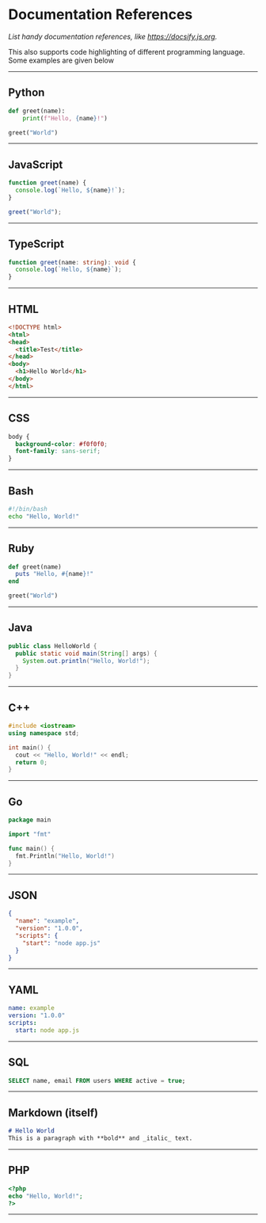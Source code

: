 # Documentation References

_List handy documentation references, like https://docsify.js.org._

This also supports code highlighting of different programming language. Some examples are given below

---

## Python

```python
def greet(name):
    print(f"Hello, {name}!")

greet("World")
```

---

## JavaScript

```javascript
function greet(name) {
  console.log(`Hello, ${name}!`);
}

greet("World");
```

---

## TypeScript

```typescript
function greet(name: string): void {
  console.log(`Hello, ${name}`);
}
```

---

## HTML

```html
<!DOCTYPE html>
<html>
<head>
  <title>Test</title>
</head>
<body>
  <h1>Hello World</h1>
</body>
</html>
```

---

## CSS

```css
body {
  background-color: #f0f0f0;
  font-family: sans-serif;
}
```

---

## Bash

```bash
#!/bin/bash
echo "Hello, World!"
```

---

## Ruby

```ruby
def greet(name)
  puts "Hello, #{name}!"
end

greet("World")
```

---

## Java

```java
public class HelloWorld {
  public static void main(String[] args) {
    System.out.println("Hello, World!");
  }
}
```

---

## C++

```cpp
#include <iostream>
using namespace std;

int main() {
  cout << "Hello, World!" << endl;
  return 0;
}
```

---

## Go

```go
package main

import "fmt"

func main() {
  fmt.Println("Hello, World!")
}
```

---

## JSON

```json
{
  "name": "example",
  "version": "1.0.0",
  "scripts": {
    "start": "node app.js"
  }
}
```

---

## YAML

```yaml
name: example
version: "1.0.0"
scripts:
  start: node app.js
```

---

## SQL

```sql
SELECT name, email FROM users WHERE active = true;
```

---

## Markdown (itself)

```markdown
# Hello World
This is a paragraph with **bold** and _italic_ text.
```

---

## PHP

```php
<?php
echo "Hello, World!";
?>
```

---
